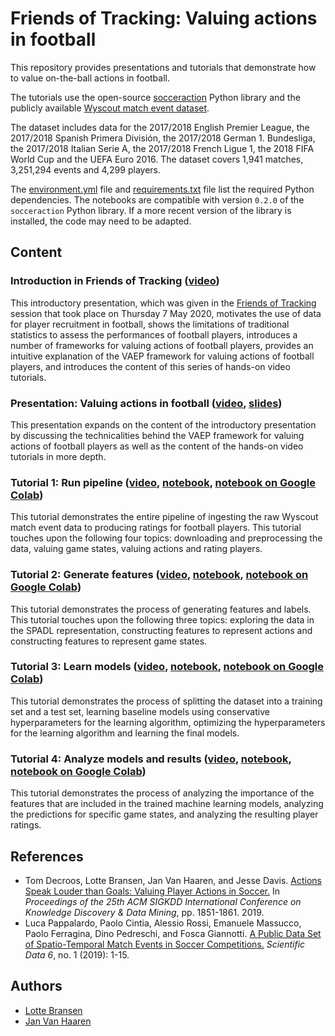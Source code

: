 # Friends of Tracking: Valuing actions in football

This repository provides presentations and tutorials that demonstrate how to value on-the-ball actions in football.

The tutorials use the open-source [socceraction](https://github.com/ML-KULeuven/socceraction) Python library and the publicly available [Wyscout match event dataset](https://figshare.com/collections/Soccer_match_event_dataset/4415000).

The dataset includes data for the 2017/2018 English Premier League, the 2017/2018 Spanish Primera División, the 2017/2018 German 1. Bundesliga, the 2017/2018 Italian Serie A, the 2017/2018 French Ligue 1, the 2018 FIFA World Cup and the UEFA Euro 2016. The dataset covers 1,941 matches, 3,251,294 events and 4,299 players.

The [environment.yml](environment.yml) file and [requirements.txt](requirements.txt) file list the required Python dependencies. The notebooks are compatible with version `0.2.0` of the `socceraction` Python library. If a more recent version of the library is installed, the code may need to be adapted.


## Content
### Introduction in Friends of Tracking ([video](https://www.youtube.com/watch?v=w0LX-2UgyXU))
This introductory presentation, which was given in the [Friends of Tracking](https://www.youtube.com/channel/UCUBFJYcag8j2rm_9HkrrA7w) session that took place on Thursday 7 May 2020, motivates the use of data for player recruitment in football, shows the limitations of traditional statistics to assess the performances of football players, introduces a number of frameworks for valuing actions of football players, provides an intuitive explanation of the VAEP framework for valuing actions of football players, and introduces the content of this series of hands-on video tutorials.

### Presentation: Valuing actions in football ([video](https://www.youtube.com/watch?v=xyyZLs_N1F0), [slides](https://drive.google.com/open?id=1t-jPgQFjZ7K4HRduaZWexUOMOmc1XR9H1jVWwaZYsOU))
This presentation expands on the content of the introductory presentation by discussing the technicalities behind the VAEP framework for valuing actions of football players as well as the content of the hands-on video tutorials in more depth.

### Tutorial 1: Run pipeline ([video](https://www.youtube.com/watch?v=0ol_eLLEQ64), [notebook](notebooks/tutorial1-run-pipeline.ipynb), [notebook on Google Colab](https://colab.research.google.com/github/SciSports-Labs/fot-valuing-actions/blob/master/notebooks/tutorial1-run-pipeline.ipynb))
This tutorial demonstrates the entire pipeline of ingesting the raw Wyscout match event data to producing ratings for football players. This tutorial touches upon the following four topics: downloading and preprocessing the data, valuing game states, valuing actions and rating players.

### Tutorial 2: Generate features ([video](https://www.youtube.com/watch?v=Ep9wXQgAFaE), [notebook](notebooks/tutorial2-generate-features.ipynb), [notebook on Google Colab](https://colab.research.google.com/github/SciSports-Labs/fot-valuing-actions/blob/master/notebooks/tutorial2-generate-features.ipynb))
This tutorial demonstrates the process of generating features and labels. This tutorial touches upon the following three topics: exploring the data in the SPADL representation, constructing features to represent actions and constructing features to represent game states.

### Tutorial 3: Learn models ([video](https://www.youtube.com/watch?v=WlORqYIb-Gg), [notebook](notebooks/tutorial3-learn-models.ipynb), [notebook on Google Colab](https://colab.research.google.com/github/SciSports-Labs/fot-valuing-actions/blob/master/notebooks/tutorial3-learn-models.ipynb))
This tutorial demonstrates the process of splitting the dataset into a training set and a test set, learning baseline models using conservative hyperparameters for the learning algorithm, optimizing the hyperparameters for the learning algorithm and learning the final models.

### Tutorial 4: Analyze models and results ([video](https://www.youtube.com/watch?v=w9G0z3eGCj8), [notebook](notebooks/tutorial4-analyze-models-and-results.ipynb), [notebook on Google Colab](https://colab.research.google.com/github/SciSports-Labs/fot-valuing-actions/blob/master/notebooks/tutorial4-analyze-models-and-results.ipynb))
This tutorial demonstrates the process of analyzing the importance of the features that are included in the trained machine learning models, analyzing the predictions for specific game states, and analyzing the resulting player ratings.


## References
* Tom Decroos, Lotte Bransen, Jan Van Haaren, and Jesse Davis. [Actions Speak Louder than Goals: Valuing Player Actions in Soccer.](https://arxiv.org/abs/1802.07127) In *Proceedings of the 25th ACM SIGKDD International Conference on Knowledge Discovery & Data Mining*, pp. 1851-1861. 2019.
* Luca Pappalardo, Paolo Cintia, Alessio Rossi, Emanuele Massucco, Paolo Ferragina, Dino Pedreschi, and Fosca Giannotti. [A Public Data Set of Spatio-Temporal Match Events in Soccer Competitions.](https://www.nature.com/articles/s41597-019-0247-7) *Scientific Data 6*, no. 1 (2019): 1-15.


## Authors
* [Lotte Bransen](http://www.twitter.com/LotteBransen)
* [Jan Van Haaren](http://www.twitter.com/JanVanHaaren)
